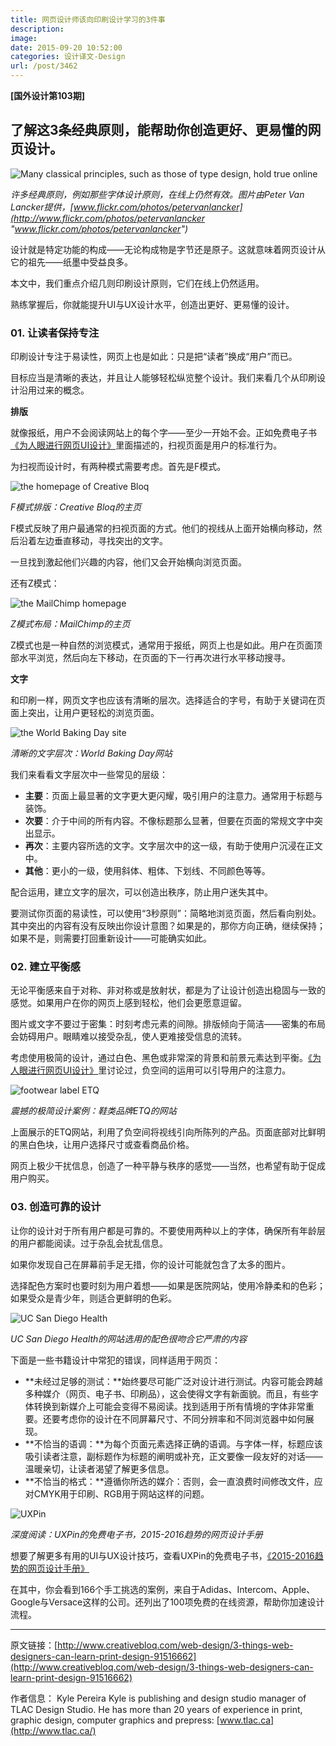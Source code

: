 ```yaml
---
title: 网页设计师该向印刷设计学习的3件事
description: 
image: 
date: 2015-09-20 10:52:00
categories: 设计译文-Design
url: /post/3462
---
```


**[国外设计第103期]**

## 了解这3条经典原则，能帮助你创造更好、更易懂的网页设计。

![Many classical principles, such as those of type design, hold true online](http://media.creativebloq.futurecdn.net/sites/creativebloq.com/files/images/2015/09/08/PrintDesignPrinciplesBetterUX_Intro.jpg)

*许多经典原则，例如那些字体设计原则，在线上仍然有效。图片由Peter Van Lancker提供，[www.flickr.com/photos/petervanlancker](http://www.flickr.com/photos/petervanlancker "www.flickr.com/photos/petervanlancker")*

设计就是特定功能的构成——无论构成物是字节还是原子。这就意味着网页设计从它的祖先——纸墨中受益良多。

本文中，我们重点介绍几则印刷设计原则，它们在线上仍然适用。

熟练掌握后，你就能提升UI与UX设计水平，创造出更好、更易懂的设计。

### 01. 让读者保持专注

印刷设计专注于易读性，网页上也是如此：只是把“读者”换成“用户”而已。

目标应当是清晰的表达，并且让人能够轻松纵览整个设计。我们来看几个从印刷设计沿用过来的概念。

**排版**

就像报纸，用户不会阅读网站上的每个字——至少一开始不会。正如免费电子书[《为人眼进行网页UI设计》](http://www.uxpin.com/visual-web-ui-design-content-typography.html)里面描述的，扫视页面是用户的标准行为。

为扫视而设计时，有两种模式需要考虑。首先是F模式。

![the homepage of Creative Bloq](http://media.creativebloq.futurecdn.net/sites/creativebloq.com/files/images/2015/09/08/PrintDesignPrinciplesBetterUX_F-Pattern.jpg)

*F模式排版：Creative Bloq的主页*

F模式反映了用户最通常的扫视页面的方式。他们的视线从上面开始横向移动，然后沿着左边垂直移动，寻找突出的文字。

一旦找到激起他们兴趣的内容，他们又会开始横向浏览页面。

还有Z模式：

![the MailChimp homepage](http://media.creativebloq.futurecdn.net/sites/creativebloq.com/files/images/2015/09/08/PrintDesignPrinciplesBetterUX_Z-Pattern.jpg)

*Z模式布局：MailChimp的主页*

Z模式也是一种自然的浏览模式，通常用于报纸，网页上也是如此。用户在页面顶部水平浏览，然后向左下移动，在页面的下一行再次进行水平移动搜寻。

**文字**

和印刷一样，网页文字也应该有清晰的层次。选择适合的字号，有助于关键词在页面上突出，让用户更轻松的浏览页面。

![the World Baking Day site](http://media.creativebloq.futurecdn.net/sites/creativebloq.com/files/images/2015/09/08/PrintDesignPrinciplesBetterUX_Typography.jpg)

*清晰的文字层次：World Baking Day网站*

我们来看看文字层次中一些常见的层级：

* **主要**：页面上最显著的文字更大更闪耀，吸引用户的注意力。通常用于标题与装饰。
* **次要**：介于中间的所有内容。不像标题那么显著，但要在页面的常规文字中突出显示。
* **再次**：主要内容所选的文字。文字层次中的这一级，有助于使用户沉浸在正文中。
* **其他**：更小的一级，使用斜体、粗体、下划线、不同颜色等等。

配合运用，建立文字的层次，可以创造出秩序，防止用户迷失其中。

要测试你页面的易读性，可以使用“3秒原则”：简略地浏览页面，然后看向别处。其中突出的内容有没有反映出你设计意图？如果是的，那你方向正确，继续保持；如果不是，则需要打回重新设计——可能确实如此。

### 02. 建立平衡感

无论平衡感来自于对称、非对称或是放射状，都是为了让设计创造出稳固与一致的感觉。如果用户在你的网页上感到轻松，他们会更愿意逗留。

图片或文字不要过于密集：时刻考虑元素的间隙。排版倾向于简洁——密集的布局会妨碍用户。眼睛难以接受杂乱，使人更难接受信息的流转。

考虑使用极简的设计，通过白色、黑色或非常深的背景和前景元素达到平衡。[《为人眼进行网页UI设计》](http://www.uxpin.com/visual-web-ui-design-content-typography.html)里讨论过，负空间的运用可以引导用户的注意力。

![footwear label ETQ](http://media.creativebloq.futurecdn.net/sites/creativebloq.com/files/images/2015/09/08/PrintDesignPrinciplesBetterUX_Balance.jpg)

*震撼的极简设计案例：鞋类品牌ETQ的网站*

上面展示的ETQ网站，利用了负空间将视线引向所陈列的产品。页面底部对比鲜明的黑白色块，让用户选择尺寸或查看商品价格。

网页上极少干扰信息，创造了一种平静与秩序的感觉——当然，也希望有助于促成用户购买。

### 03. 创造可靠的设计

让你的设计对于所有用户都是可靠的。不要使用两种以上的字体，确保所有年龄层的用户都能阅读。过于杂乱会扰乱信息。

如果你发现自己在屏幕前手足无措，你的设计可能就包含了太多的图片。

选择配色方案时也要时刻为用户着想——如果是医院网站，使用冷静柔和的色彩；如果受众是青少年，则适合更鲜明的色彩。

![UC San Diego Health](http://media.creativebloq.futurecdn.net/sites/creativebloq.com/files/images/2015/09/08/PrintDesignPrinciplesBetterUX_SafeDesign.jpg)

*UC San Diego Health的网站选用的配色很吻合它严肃的内容*

下面是一些书籍设计中常犯的错误，同样适用于网页：

* **未经过足够的测试：**始终要尽可能广泛对设计进行测试。内容可能会跨越多种媒介（网页、电子书、印刷品），这会使得文字有新面貌。而且，有些字体转换到新媒介上可能会变得不易阅读。找到适用于所有情境的字体非常重要。还要考虑你的设计在不同屏幕尺寸、不同分辨率和不同浏览器中如何展现。
* **不恰当的语调：**为每个页面元素选择正确的语调。与字体一样，标题应该吸引读者注意，副标题作为标题的阐明或补充，正文要像一段友好的对话——温暖亲切，让读者渴望了解更多信息。
* **不恰当的格式：**遵循你所选的媒介：否则，会一直浪费时间修改文件，应对CMYK用于印刷、RGB用于网站这样的问题。

![UXPin](http://media.creativebloq.futurecdn.net/sites/creativebloq.com/files/images/2015/09/08/PrintDesignPrinciplesBetterUX_UXPinBook.jpg)

*深度阅读：UXPin的免费电子书，2015-2016趋势的网页设计手册*

想要了解更多有用的UI与UX设计技巧，查看UXPin的免费电子书，[《2015-2016趋势的网页设计手册》](http://www.uxpin.com/web-ui-design-trends-2015-2016.html)

在其中，你会看到166个手工挑选的案例，来自于Adidas、Intercom、Apple、Google与Versace这样的公司。还列出了100项免费的在线资源，帮助你加速设计流程。

---

原文链接：[http://www.creativebloq.com/web-design/3-things-web-designers-can-learn-print-design-91516662](http://www.creativebloq.com/web-design/3-things-web-designers-can-learn-print-design-91516662)

作者信息：
Kyle Pereira
Kyle is publishing and design studio manager of TLAC Design Studio. He has more than 20 years of experience in print, graphic design, computer graphics and prepress: [www.tlac.ca](http://www.tlac.ca/)